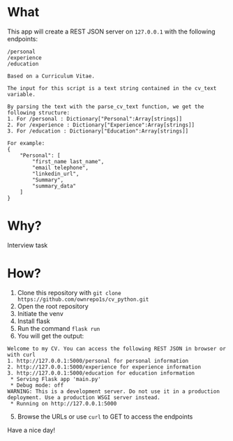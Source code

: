 # What
This app will create a REST JSON server on `127.0.0.1` with the following endpoints:
    
    /personal
    /experience
    /education
    
    Based on a Curriculum Vitae.
    
    The input for this script is a text string contained in the cv_text variable.
    
    By parsing the text with the parse_cv_text function, we get the following structure:
    1. For /personal : Dictionary["Personal":Array[strings]]
    2. For /experience : Dictionary["Experience":Array[strings]]
    3. For /education : Dictionary["Education":Array[strings]]
    
    For example:
    {
        "Personal": [
            "first_name last_name",
            "email telephone",
            "linkedin_url",
            "Summary",
            "summary_data"
        ]
    }

# Why?
Interview task

# How?
1. Clone this repository with `git clone https://github.com/ownrepo1s/cv_python.git`
2. Open the root repository
3. Initiate the venv
4. Install flask
5. Run the command `flask run`
6. You will get the output:
```
Welcome to my CV. You can access the following REST JSON in browser or with curl
1. http://127.0.0.1:5000/personal for personal information
2. http://127.0.0.1:5000/experience for experience information
3. http://127.0.0.1:5000/education for education information
 * Serving Flask app 'main.py'
 * Debug mode: off
WARNING: This is a development server. Do not use it in a production deployment. Use a production WSGI server instead.
 * Running on http://127.0.0.1:5000
```
5. Browse the URLs or use `curl` to GET to access the endpoints

Have a nice day!

